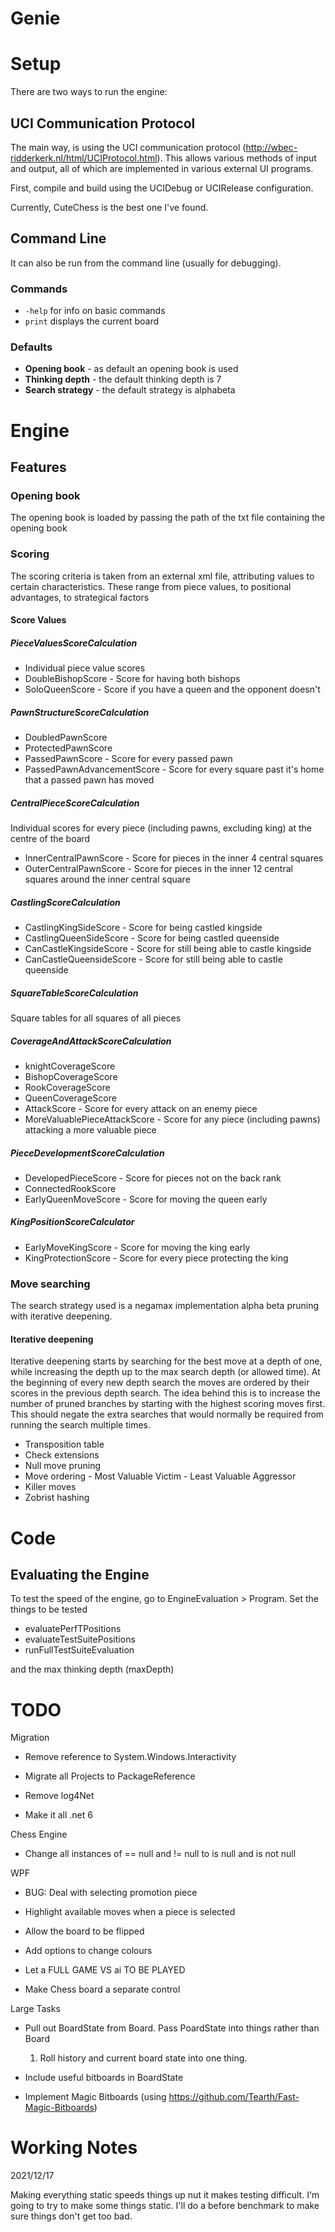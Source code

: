 # Genie #

# Setup #

There are two ways to run the engine:

## UCI Communication Protocol ##

The main way, is using the UCI communication protocol (http://wbec-ridderkerk.nl/html/UCIProtocol.html). This allows various methods of input and output, all of which are implemented in various external UI programs. 

First, compile and build using the UCIDebug or UCIRelease configuration.

Currently, CuteChess is the best one I've found.

## Command Line ##

It can also be run from the command line (usually for debugging).

### Commands ###

* `-help` for info on basic commands
* `print` displays the current board

### Defaults ###

* **Opening book** - as default an opening book is used
* **Thinking depth** - the default thinking depth is 7 
* **Search strategy** - the default strategy is alphabeta

# Engine #

## Features ##

### Opening book ###

The opening book is loaded by passing the path of the txt file containing the opening book

### Scoring ###

The scoring criteria is taken from an external xml file, attributing values to certain characteristics.
These range from piece values, to positional advantages, to strategical factors

#### Score Values ####

##### PieceValuesScoreCalculation #####

* Individual piece value scores
* DoubleBishopScore - Score for having both bishops
* SoloQueenScore - Score if you have a queen and the opponent doesn't

##### PawnStructureScoreCalculation #####

* DoubledPawnScore
* ProtectedPawnScore
* PassedPawnScore - Score for every passed pawn
* PassedPawnAdvancementScore - Score for every square past it's home that a passed pawn has moved

##### CentralPieceScoreCalculation #####

Individual scores for every piece (including pawns, excluding king) at the centre of the board

* InnerCentralPawnScore - Score for pieces in the inner 4 central squares
* OuterCentralPawnScore - Score for pieces in the inner 12 central squares around the inner central square

##### CastlingScoreCalculation #####

* CastlingKingSideScore - Score for being castled kingside
* CastlingQueenSideScore - Score for being castled queenside
* CanCastleKingsideScore - Score for still being able to castle kingside
* CanCastleQueensideScore - Score for still being able to castle queenside

##### SquareTableScoreCalculation #####

Square tables for all squares of all pieces

##### CoverageAndAttackScoreCalculation #####

* knightCoverageScore
* BishopCoverageScore
* RookCoverageScore
* QueenCoverageScore
* AttackScore - Score for every attack on an enemy piece
* MoreValuablePieceAttackScore - Score for any piece (including pawns) attacking a more valuable piece

##### PieceDevelopmentScoreCalculation #####

* DevelopedPieceScore - Score for pieces not on the back rank
* ConnectedRookScore
* EarlyQueenMoveScore - Score for moving the queen early

##### KingPositionScoreCalculator #####

* EarlyMoveKingScore - Score for moving the king early
* KingProtectionScore - Score for every piece protecting the king












### Move searching ###

The search strategy used is a negamax implementation alpha beta pruning with iterative deepening.

#### Iterative deepening ####

Iterative deepening starts by searching for the best move at a depth of one, while increasing the depth up to the max search depth (or allowed time). At the beginning of every new depth search the moves are ordered by their scores in the previous depth search. The idea behind this is to increase the number of pruned branches by starting with the highest scoring moves first. This should negate the extra searches that would normally be required from running the search multiple times.

* Transposition table
* Check extensions
* Null move pruning
* Move ordering - Most Valuable Victim - Least Valuable Aggressor
* Killer moves
* Zobrist hashing

# Code #

## Evaluating the Engine ##

To test the speed of the engine, go to EngineEvaluation > Program. Set the things to be tested

* evaluatePerfTPositions
* evaluateTestSuitePositions
* runFullTestSuiteEvaluation

and the max thinking depth (maxDepth)

# TODO #

Migration

* Remove reference to System.Windows.Interactivity
* Migrate all Projects to PackageReference
* Remove log4Net



* Make it all .net 6



Chess Engine

* Change all instances of == null and != null to is null and is not null

WPF

* BUG: Deal with selecting promotion piece

* Highlight available moves when a piece is selected

* Allow the board to be flipped

* Add options to change colours

* Let a FULL GAME VS ai TO BE PLAYED

* Make Chess board a separate control


Large Tasks

* Pull out BoardState from Board. Pass PoardState into things rather than Board
	1. Roll history and current board state into one thing. 

* Include useful bitboards in BoardState

* Implement Magic Bitboards (using https://github.com/Tearth/Fast-Magic-Bitboards)


# Working Notes #

2021/12/17

Making everything static speeds things up nut it makes testing difficult. I'm going to try to make some things static. I'll do a before benchmark to make sure things don't get too bad.
